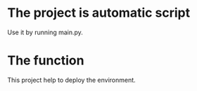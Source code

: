 # The project is automatic script
Use it by running main.py.
# The function
This project help to deploy the environment.
